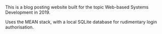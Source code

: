 This is  a blog posting website built for the topic Web-based Systems Development in 2019. 

Uses the MEAN stack, with a local SQLite database for rudimentary login authorisation. 
